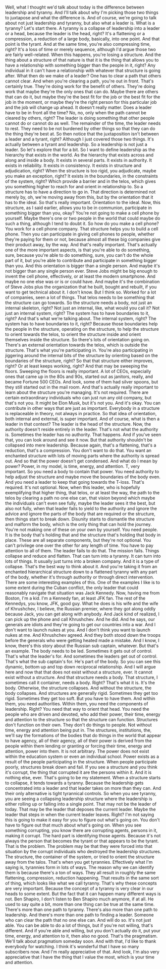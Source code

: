  Well, what I thought we'd talk about today is the difference between leadership and tyranny. And I'll talk about why I'm picking those two things to juxtapose and what the difference is. And of course, we're going to talk about not just leadership and tyranny, but also what a leader is. What is a tyranny? Let's start there. A tyranny is a collapse of leadership into a leader or a head, because the leader is the head, right? It's a flattening or a compression, a reduction of a large body, basically, into one point. And that point is the tyrant. And at the same time, you're also compressing time, right? It's a loss of time or merely sequence, although I'd argue those two are fairly well-related. When this happens, you're losing a structure. And the thing about a structure of that nature is that it is the thing that allows you to have a relationship with something bigger than the people in it, right? Any individual in it can't have a relationship with whatever that structure is going after. What then do we make of a leader? One has to clear a path that others cannot clear. And when you're clearing a path, you're out in front. That's certainly true. They're doing work for the benefit of others. They're doing work that maybe they're the only ones that can do. Maybe there are others that can do it, but maybe they're the best fit for the job or the best fit for the job in the moment, or maybe they're the right person for this particular job and the job will change up ahead. It doesn't really matter. Does a leader have to be in front all the time? No, no, only when the path cannot be cleared by others, right? The leader is doing something that other people cannot do or cannot do as well. The remainder of the time, the leader needs to rest. They need to be not burdened by other things so that they can do the thing they're best at. So then notice that the juxtaposition isn't between a leader and a tyrant, right? Although I just covered those two things. It's actually between a tyrant and leadership. So a leadership is not just a leader. So let's explore that for a bit. So I want to define leadership as the hierarchy that exists in the world. As the hierarchy that exists across and along and inside a body. It exists in several parts. It exists in authority. It exists in reliability. It exists in consistency. It exists in structure and adjudication, right? When the structure is too rigid, you adjudicate, maybe you make an exception, right? It exists in the boundaries, in the constraints of the system, right? Which provide a barrier and in the telos, which gives you something higher to reach for and orient in relationship to. So a structure has to have a direction to go in. That direction is determined not merely by, oh, we're moving away from this, but by the orientation that it has to the ideal. So that's really important. Orientation to the ideal. Now, this structure, as I said earlier, allows you to be in communion, participate in something bigger than you, okay? You're not going to make a cell phone by yourself. Maybe there's one or two people in the world that could maybe do such a thing, although I tend to doubt it. So how do you make a cell phone? You work for a cell phone company. That structure helps you to build a cell phone. Then you can participate in giving cell phones to people, whether they're paying for them or not, because almost all these big companies give their product away, by the way. And that's really important. That's actually one of the more important aspects, is that you're able to do something, sure, because you're able to do something, sure, you can't do the whole part of it, but you're able to contribute and participate in something bigger than you. And this orientation is bigger than a single person. And maybe it's not bigger than any single person ever. Steve Jobs might be big enough to invent the cell phone, effectively, or at least the modern smartphone. And maybe no one else was or is or could have. And maybe it's the combination of Steve Jobs plus the organization that he built, bought and rebuilt, if you want to get technical about it. I don't know. But I think so. Worked for a lot of companies, seen a lot of things. That telos needs to be something that the structure can go towards. So the structure needs a body, not just an internal skeleton, right? Not just an internal, like, what would you call it? Not just an internal system, right? The system has to have boundaries to it, right? And that's what we're talking about. The internal system, right? The system has to have boundaries to it, right? Because those boundaries help the people in the structure, operating on the structure, to help the structure to orient towards the telos, to orient the structure inside and orient themselves inside the structure. So there's lots of orientation going on. There's an external orientation towards the telos, which is outside the structure. That's what you're participating in. You're also participating in jiggering around the internal bits of the structure by orienting based on the boundaries of the structure, right? So that that structure either improves, right? Or at least keeps working, right? And that may be sweeping the floors. Sweeping the floors is really important. A lot of CEOs, especially ones that came up in the 80s and 90s, started out as janitors, really, and became Fortune 500 CEOs. And look, some of them had silver spoons, but they still started out in the mail room. And that's actually really important to learn about the structure you're managing. It's not required. There are certain extraordinary individuals who can just run any old company, but that's not you. It might be Elon Musk, but it's not you. And it's okay. You can contribute in other ways that are just as important. Everybody in a structure is replaceable in theory, not always in practice. So that idea of orientation, both internal and external, is super important. And of course, what is then a leader in that context? The leader is the head of the structure. Now, the authority doesn't reside entirely in the leader. That's not what the authority is. Sometimes the leader has no authority. That happens. And if you've seen that, you can look around and see it now. But that authority shouldn't be collapsed into mere leadership. Because again, that's a flattening, that's a reduction, that's a compression. You don't want to do that. You want an enchanted structure with lots of moving parts where the authority is spread out. And so that the power doesn't get condensed. And what do I mean by power? Power, in my model, is time, energy, and attention. T, very important. So you need a body to contain that power. You need authority to help adjust the structure and maybe move the boundaries of the body even. And you need a leader to keep that going towards the T-loss. That's required. It's not optional. Now, when this leader, who is hopefully exemplifying that higher thing, that telos, or at least the way, the path to the telos by clearing a path no one else can, that vision beyond which maybe the individuals can't even see fully, maybe the leader sees it the best, but also not fully, when that leader fails to yield to the authority and ignore the advice and ignore the parts of the body that are required or the structure, then things start to break down. Disunity starts to dismantle the structure and malform the body, which is the only thing that can hold the journey. You're not making one of these on your own by yourself. You need people. It is the body that's holding that and the structure that's holding that body in place. These are all separate components, but they're not optional. You can't privilege one over the other for any length of time. You have to pay attention to all of them. The leader fails to do that. The mission fails. Things collapse and reduce and flatten. That can turn into a tyranny. It can turn into lots of things. It usually just turns into a broken company. And it is a type of collapse. That's the best way to think about it. And you're taking it from an enchanted hierarchical structure down to a flattened tyranny with any part of the body, whether it's through authority or through direct intervention. There are some interesting examples of this. One of the examples I like is to some extent during the Cuban conflict, the only leader that could reasonably navigate that situation was Jack Kennedy. Now, having me from Boston, I'm a kid. I'm a Kennedy fan, at least JFK fan. The rest of the Kennedys, you know, JFK, good guy. What he does is his wife and the wife of Khrushchev, I believe, the Russian premier, where they got along oddly because Jack, you can get along with anybody. And Jack kind of realized, I can pick up the phone and call Khrushchev. And he did. And he says, our generals are idiots and they're going to get our countries into a war. And I don't want to launch nukes at you. And I don't think you want to launch nukes at me. And Khrushchev agreed. And they both stood down the troops before the generals who were getting heated made a mistake. And I know, I know, there's this story about the Russian sub captain, whatever. But that's an example. The body needs to be led. Sometimes it gets out of control. That's what the leader's for. And sometimes the leaders get out of control. That's what the sub captain's for. He's part of the body. So you can see this dynamic, bottom up and top down reciprocal relationship. And I will argue here and now that that does not exist without a structure, ever. It cannot exist without a structure. And that structure needs a body. That structure, I sometimes call it container, needs a body. Right? That's what it is. It's the body. Otherwise, the structure collapses. And without the structure, the body collapses. And structures are generally rigid. Sometimes they get too rigid. Sometimes they get too soft. But you have to have them. And within them, you need authorities. Within them, you need the components of leadership. Right? You need that way to orient that head. You need the people who are driven and devoted, who add their power, their time, energy and attention to the structure so that the structure can function. Structures don't function on their own. They don't do things to people. Not without time, energy and attention being put in. The structures, institutions, the, we'll say the formations of the bodies that do things in the world that appear to have agency, all of their agency, all of their power is derived from the people within them lending or granting or forcing their time, energy and attention, power into them. It is not arbitrary. The power does not exist within the education system or even an individual school. Power exists as a result of the people participating in the structure. When people participate poorly, structures break down and fail. If you see a structure and you think it's corrupt, the thing that corrupted it are the persons within it. And it is nothing else, ever. That's going to be my statement. When a structure starts to collapse, it tends towards a tyranny. Because the leadership gets concentrated into a leader and that leader takes on more than they can. And their only alternative is tight tyrannical controls. So when you see tyranny, you are seeing a collapsing leadership structure where the leadership is either rolling up or falling into a single point. That may not be the leader of today. That may be the leader that deposes the current leader. Maybe the leader that steps in when the current leader leaves. Right? I'm not saying this is going to make it easy for you to figure out what's going on. You don't have to figure out that much about what's going on. When you see something corrupting, you know there are corrupting agents, persons in it, making it corrupt. The hard part is identifying those agents. Because it's not always the person that becomes the tyrant or that appears to be the tyrant. That is the problem. The problem may be that they were forced into that situation by the corrupt individuals who destroyed the leadership structures. The structure, the container of the system, or tried to orient the structure away from the talos. That's when you get tyrannies. Effectively what I'm saying is, tyrannies form in lots of ways. The reason why we can identify them is because there's a ton of ways. They all result in roughly the same flattening, compression, reduction happening. That results in the same sort of thing, which looks like what we call tyranny. That's why these concepts are very important. Because the concept of a tyranny is very clear in our heads to some extent. But the fact that it can happen many different ways is not. Ben Shapiro, I don't listen to Ben Shapiro much anymore, if at all. He used to say quite a bit, more than one thing can be true at the same time. There's more than one path to tyranny. There's also more than one path to leadership. And there's more than one path to finding a leader. Someone who can clear the path that no one else can. And will do so. It's not just able. You can be able to do a lot of things, but if you're not willing, that's different. And if you're able and willing, but you don't actually do it, put your time, energy, and attention to it, then also no good. That's the pragmatism. We'll talk about pragmatism someday soon. And with that, I'd like to thank everybody for watching. I think it's wonderful that I have so many subscribers now. And I'm really appreciative of that. And look, I'm also very appreciative that I have the thing that I value the most, which is your time and attention.